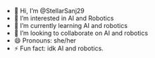 - 👋 Hi, I’m @StellarSanj29
- 👀 I’m interested in AI and Robotics
- 🌱 I’m currently learning AI and robotics
- 💞️ I’m looking to collaborate on AI and robotics
- 😄 Pronouns: she/her
- ⚡ Fun fact: idk AI and robotics.

<!---
StellarSanj29/StellarSanj29 is a ✨ special ✨ repository because its `README.md` (this file) appears on your GitHub profile.
You can click the Preview link to take a look at your changes.
--->
